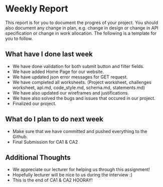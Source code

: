# Weekly Report

This report is for you to document the progres of your project. You should also document any change in plan, e.g. change in design or change in API specification or change in work allocation. The following is a template for you to follow.

## What have I done last week

-   We have done validation for both submit button and filter fields.
-   We have added Home Page for our website.
-   We have updated json error messages for GET request.
-   We have completed all worksheets. (Project worksheet, challenges worksheet, api.md, code_style.md, schema.md, statements.md)
-   We have also updated our wireframes and justifications.
-   We have also solved the bugs and issues that occured in our project. 
-   Finalized our project.

## What do I plan to do next week

-   Make sure that we have committed and pushed everything to the Github.
-   Final Submission for CA1 & CA2

## Additional Thoughts

-   We appreciate our lecturer for helping us through this assignment!
-   Hopefully lecturer will be nice to us during the interview :) 
-   This is the end of CA1 & CA2 HOORAY! 

